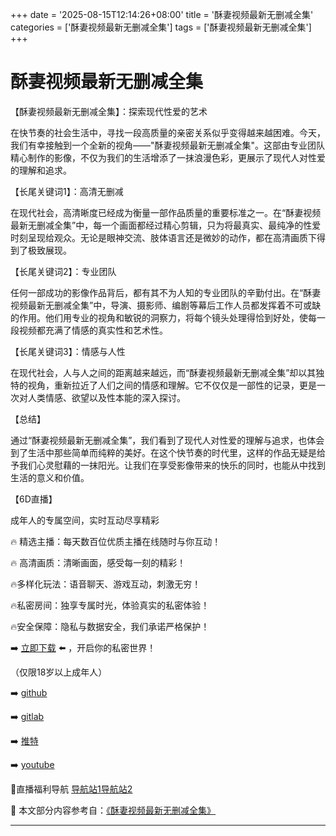 +++
date = '2025-08-15T12:14:26+08:00'
title = '酥妻视频最新无删减全集'
categories = ['酥妻视频最新无删减全集']
tags = ['酥妻视频最新无删减全集']
+++

# 酥妻视频最新无删减全集

【酥妻视频最新无删减全集】：探索现代性爱的艺术

在快节奏的社会生活中，寻找一段高质量的亲密关系似乎变得越来越困难。今天，我们有幸接触到一个全新的视角——"酥妻视频最新无删减全集"。这部由专业团队精心制作的影像，不仅为我们的生活增添了一抹浪漫色彩，更展示了现代人对性爱的理解和追求。

【长尾关键词1】：高清无删减

在现代社会，高清晰度已经成为衡量一部作品质量的重要标准之一。在“酥妻视频最新无删减全集”中，每一个画面都经过精心剪辑，只为将最真实、最纯净的性爱时刻呈现给观众。无论是眼神交流、肢体语言还是微妙的动作，都在高清画质下得到了极致展现。

【长尾关键词2】：专业团队

任何一部成功的影像作品背后，都有其不为人知的专业团队的辛勤付出。在“酥妻视频最新无删减全集”中，导演、摄影师、编剧等幕后工作人员都发挥着不可或缺的作用。他们用专业的视角和敏锐的洞察力，将每个镜头处理得恰到好处，使每一段视频都充满了情感的真实性和艺术性。

【长尾关键词3】：情感与人性

在现代社会，人与人之间的距离越来越远，而“酥妻视频最新无删减全集”却以其独特的视角，重新拉近了人们之间的情感和理解。它不仅仅是一部性的记录，更是一次对人类情感、欲望以及性本能的深入探讨。

【总结】

通过“酥妻视频最新无删减全集”，我们看到了现代人对性爱的理解与追求，也体会到了生活中那些简单而纯粹的美好。在这个快节奏的时代里，这样的作品无疑是给予我们心灵慰藉的一抹阳光。让我们在享受影像带来的快乐的同时，也能从中找到生活的意义和价值。

【6D直播】

 成年人的专属空间，实时互动尽享精彩

🔥 精选主播：每天数百位优质主播在线随时与你互动！

🔥 高清画质：清晰画面，感受每一刻的精彩！

🔥多样化玩法：语音聊天、游戏互动，刺激无穷！

🔥私密房间：独享专属时光，体验真实的私密体验！

🔥安全保障：隐私与数据安全，我们承诺严格保护！

➡️ [立即下载](https://down123.s3.ap-east-1.amazonaws.com/down/down.html?channelCode=blog) ⬅️ ，开启你的私密世界！

 （仅限18岁以上成年人）

➡️ [github](https://aldult-live.github.io/)

➡️ [gitlab](https://seo-09598d.gitlab.io/)

➡️ [推特](https://x.com/wegame33)

➡️ [youtube](https://www.youtube.com/@6Dlive)

🔞直播福利导航   [导航站1](https://webstack-86085a.gitlab.io/)[导航站2](https://onlygit123-2.github.io/)

📘 本文部分内容参考自：[《酥妻视频最新无删减全集》](https://webstack-hugo-17.pages.dev/)

---
